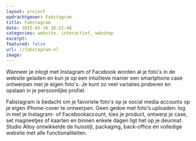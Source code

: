 ```yaml
---
layout: project
opdrachtgever: Fabstagram
title: Fabstagram
date: 2015-05-30 16:22:48
categories: website, interactief, webshop
excerpt: 
featured: false
url: //fabstagram.nl
image: 
---
```

Wanneer je inlogt met Instagram of Facebook worden al je foto's in de website geladen en kun je op een intuïtieve manier een smartphone case ontwerpen met je eigen foto's. Je kunt zo veel variaties proberen en opslaan in je persoonlijke profiel.

Fabstagram is bedacht om je favoriete foto's op je social media accounts op je eigen iPhone-cover te ontwerpen. Geen gedoe met foto's uploaden: log in met je Instagram- of Facebookaccount, kies je product, ontwerp je case, set magneetjes of kaarten en binnen enkele dagen ligt het op je deurmat. Studio Alloy ontwikkelde de huisstijl, packaging, back-office en volledige website met alle functionaliteiten.

